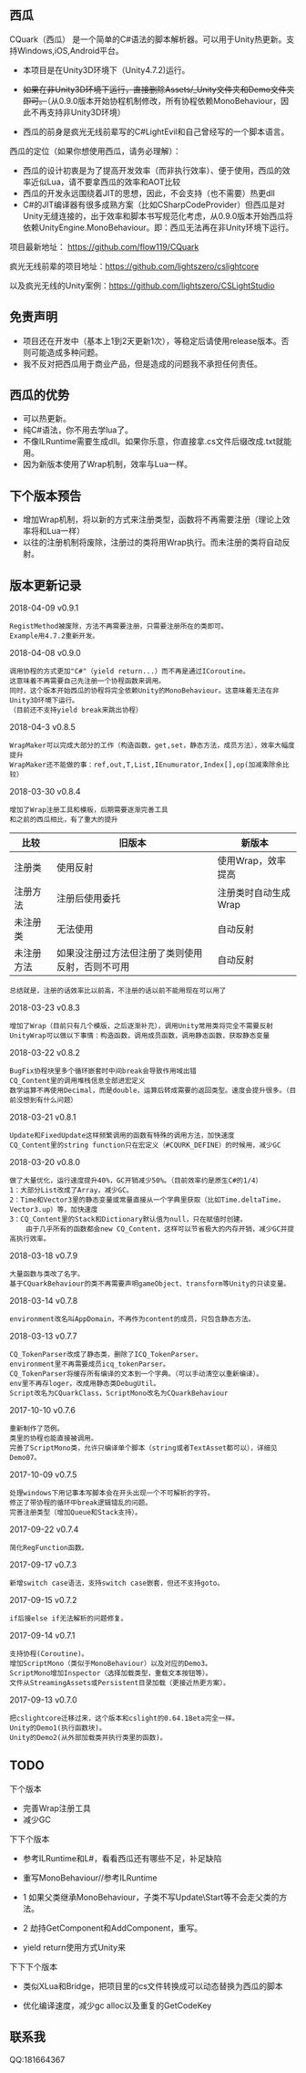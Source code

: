 ## 西瓜
CQuark（西瓜） 是一个简单的C#语法的脚本解析器。可以用于Unity热更新。支持Windows,iOS,Android平台。

* 本项目是在Unity3D环境下（Unity4.7.2)运行。

* <del>如果在非Unity3D环境下运行，直接删除Assets/_Unity文件夹和Demo文件夹即可。</del>（从0.9.0版本开始协程机制修改，所有协程依赖MonoBehaviour，因此不再支持非Unity3D环境）

* 西瓜的前身是疯光无线前辈写的C#LightEvil和自己曾经写的一个脚本语言。


西瓜的定位（如果你想使用西瓜，请务必理解）：

* 西瓜的设计初衷是为了提高开发效率（而非执行效率）、便于使用，西瓜的效率近似Lua，请不要拿西瓜的效率和AOT比较
* 西瓜的开发永远围绕着JIT的思想，因此，不会支持（也不需要）热更dll
* C#的JIT编译器有很多成熟方案（比如CSharpCodeProvider）但西瓜是对Unity无缝连接的，出于效率和脚本书写规范化考虑，从0.9.0版本开始西瓜将依赖UnityEngine.MonoBehaviour。即：西瓜无法再在非Unity环境下运行。


项目最新地址：        https://github.com/flow119/CQuark

疯光无线前辈的项目地址：https://github.com/lightszero/cslightcore

以及疯光无线的Unity案例：https://github.com/lightszero/CSLightStudio


## 免责声明

* 项目还在开发中（基本上1到2天更新1次），等稳定后请使用release版本。否则可能造成多种问题。
* 我不反对把西瓜用于商业产品，但是造成的问题我不承担任何责任。


## 西瓜的优势

* 可以热更新。
* 纯C#语法，你不用去学lua了。
* 不像ILRuntime需要生成dll。如果你乐意，你直接拿.cs文件后缀改成.txt就能用。
* 因为新版本使用了Wrap机制，效率与Lua一样。


## 下个版本预告

* 增加Wrap机制，将以新的方式来注册类型，函数将不再需要注册（理论上效率将和Lua一样）
* 以往的注册机制将废除，注册过的类将用Wrap执行。而未注册的类将自动反射。



## 版本更新记录

2018-04-09 v0.9.1

    RegistMethod被废除，方法不再需要注册，只需要注册所在的类即可。
    Example用4.7.2重新开发。
    
2018-04-08 v0.9.0

    调用协程的方式更加"C#"（yield return...）而不再是通过ICoroutine。
    这意味着不再需要自己先注册一个协程函数来调用。
    同时，这个版本开始西瓜的协程将完全依赖Unity的MonoBehaviour。这意味着无法在非Unity3D环境下运行。
    （目前还不支持yield break来跳出协程）

2018-04-3 v0.8.5

    WrapMaker可以完成大部分的工作（构造函数，get,set，静态方法，成员方法），效率大幅度提升
    WrapMaker还不能做的事：ref,out,T,List,IEnumurator,Index[],op(加减乘除余比较）

2018-03-30 v0.8.4

    增加了Wrap注册工具和模板，后期需要逐渐完善工具
    和之前的西瓜相比，有了重大的提升
比较|旧版本|新版本
----|------|------
注册类|使用反射|使用Wrap，效率提高
注册方法|注册后使用委托|注册类时自动生成Wrap
未注册类|无法使用|自动反射
未注册方法|如果没注册过方法但注册了类则使用反射，否则不可用|自动反射

    总结就是，注册的话效率比以前高，不注册的话以前不能用现在可以用了
    
    
2018-03-23 v0.8.3

    增加了Wrap（目前只有几个模版，之后逐渐补充），调用Unity常用类将完全不需要反射
    UnityWrap可以做以下事情：构造函数，调用成员函数，调用静态函数，获取静态变量
    
2018-03-22 v0.8.2

    BugFix协程块里多个循环嵌套时中间break会导致作用域出错
    CQ_Content里的调用堆栈信息全部进宏定义
    数学运算不再使用Decimal，而是double，运算后转成需要的返回类型。速度会提升很多。（目前没想到有什么问题）
    
2018-03-21 v0.8.1

    Update和FixedUpdate这样频繁调用的函数有特殊的调用方法，加快速度
    CQ_Content里的string function只在宏定义（#CQURK_DEFINE）的时候用，减少GC
    
    
2018-03-20 v0.8.0

    做了大量优化，运行速度提升40%，GC开销减少50%。（目前效率约是原生C#的1/4）
    1：大部分List改成了Array，减少GC。
    2：Time和Vector3里的静态变量或常量直接从一个字典里获取（比如Time.deltaTime，Vector3.up）等，加快速度
    3：CQ_Content里的Stack和Dictionary默认值为null，只在赋值时创建。
        由于几乎所有的函数都会new CQ_Content，这样可以节省极大的内存开销，减少GC并提高执行效率。
    
2018-03-18 v0.7.9

    大量函数与类改了名字。
    基于CQuarkBehaviour的类不再需要声明gameObject、transform等Unity的只读变量。
    
2018-03-14 v0.7.8

    environment改名叫AppDomain，不再作为content的成员，只包含静态方法。

2018-03-13 v0.7.7
    
    CQ_TokenParser改成了静态类，删除了ICQ_TokenParser。
    environment里不再需要成员icq_tokenParser。
    CQ_TokenParser将缓存所有编译的文本到一个字典。（可以手动清空以重新编译）。
    env里不再存loger，改成用静态类DebugUtil。
    Script改名为CQuarkClass，ScriptMono改名为CQuarkBehaviour
    
2017-10-10 v0.7.6
    
    重新制作了范例。
    类里的协程也能直接被调用。
    完善了ScriptMono类，允许只编译单个脚本（string或者TextAsset都可以），详细见Demo07。
    
2017-10-09 v0.7.5
    
    处理windows下用记事本写脚本会在开头出现一个不可解析的字符。
    修正了带协程的循环中break逻辑错乱的问题。
    完善注册类型（增加Queue和Stack支持）。
     
2017-09-22 v0.7.4
    
    简化RegFunction函数。

2017-09-17 v0.7.3
    
    新增switch case语法，支持switch case嵌套，但还不支持goto。

2017-09-15 v0.7.2
    
    if后接else if无法解析的问题修复。

2017-09-14 v0.7.1
    
    支持协程(Coroutine)。
    增加ScriptMono（类似于MonoBehaviour）以及对应的Demo3。
    ScriptMono增加Inspector（选择加载类型，重载文本按钮等）。
    文件从StreamingAssets或Persistent目录加载（更接近热更方案）。

2017-09-13 v0.7.0
    
    把cslightcore迁移过来，这个版本和cslight的0.64.1Beta完全一样。
    Unity的Demo1(执行函数块)。
    Unity的Demo2(从外部加载类并执行类里的函数)。


## TODO

下个版本

* 完善Wrap注册工具
* 减少GC


下下个版本

* 参考ILRuntime和L#，看看西瓜还有哪些不足，补足缺陷

* 重写MonoBehaviour//参考ILRuntime
* 1 如果父类继承MonoBehaviour，子类不写Update\Start等不会走父类的方法。
* 2 劫持GetComponent和AddComponent，重写。

* yield return使用方式Unity来

下下下个版本

* 类似XLua和Bridge，把项目里的cs文件转换成可以动态替换为西瓜的脚本

* 优化编译速度，减少gc alloc以及重复的GetCodeKey


## 联系我
QQ:181664367
